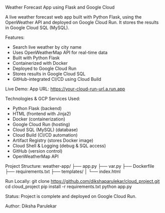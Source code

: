 Weather Forecast App using Flask and Google Cloud

A live weather forecast web app built with Python Flask, using the OpenWeather API and deployed on Google Cloud Run. It stores the results in Google Cloud SQL (MySQL).

Features:
- Search live weather by city name
- Uses OpenWeatherMap API for real-time data
- Built with Python Flask
- Containerized with Docker
- Deployed to Google Cloud Run
- Stores results in Google Cloud SQL
- GitHub-integrated CI/CD using Cloud Build

Live Demo:
App URL: https://your-cloud-run-url.a.run.app

Technologies & GCP Services Used:
- Python Flask (backend)
- HTML (frontend with Jinja2)
- Docker (containerization)
- Google Cloud Run (hosting)
- Cloud SQL (MySQL) (database)
- Cloud Build (CI/CD automation)
- Artifact Registry (stores Docker image)
- Cloud Shell & Logging (debug & SQL access)
- GitHub (version control)
- OpenWeatherMap API

Project Structure:
weather-app/
├── app.py
├── var.py
├── Dockerfile
├── requirements.txt
├── templates/
│   └── index.html

Run Locally:
git clone https://github.com/dikshaparulekar/cloud_project.git
cd cloud_project
pip install -r requirements.txt
python app.py

Status:
Project is complete and deployed on Google Cloud Run.

Author: Diksha Parulekar
